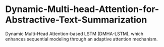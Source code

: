 # Dynamic-Multi-head-Attention-for-Abstractive-Text-Summarization
Dynamic Multi-Head Attention-based LSTM (DMHA-LSTM), which enhances sequential modeling through an adaptive attention mechanism.
